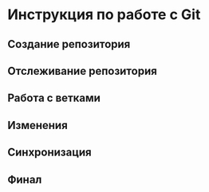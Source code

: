 # Инструкция по работе с Git

## Создание репозитория

## Отслеживание репозитория

## Работа с ветками

## Изменения

## Синхронизация

## Финал